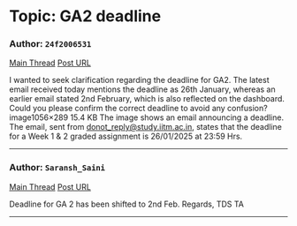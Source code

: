 # Topic: GA2 deadline

### Author: `24f2006531`
[Main Thread](https://discourse.onlinedegree.iitm.ac.in/t/ga2-deadline/165142)
[Post URL](https://discourse.onlinedegree.iitm.ac.in/t/ga2-deadline/165142/1)

[post_number]: 1
I wanted to seek clarification regarding the deadline for GA2. The latest email received today mentions the deadline as 26th January, whereas an earlier email stated 2nd February, which is also reflected on the dashboard.
Could you please confirm the correct deadline to avoid any confusion?
image1056×289 15.4 KB
The image shows an email announcing a deadline.  The email, sent from donot_reply@study.iitm.ac.in, states that the deadline for a Week 1 & 2 graded assignment is 26/01/2025 at 23:59 Hrs.

---

### Author: `Saransh_Saini`
[Main Thread](https://discourse.onlinedegree.iitm.ac.in/t/ga2-deadline/165142)
[Post URL](https://discourse.onlinedegree.iitm.ac.in/t/ga2-deadline/165142/2)

[post_number]: 2
Deadline for GA 2 has been shifted to 2nd Feb.
Regards,
TDS TA

---
